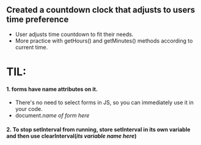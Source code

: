 ## Created a countdown clock that adjusts to users time preference

* User adjusts time countdown to fit their needs.
* More practice with getHours() and getMinutes() methods according to current time.

# TIL:

#### 1. forms have name attributes on it.

- There's no need to select forms in JS, so you can immediately use it in your code.
- document._name of form here_

#### 2. To stop setInterval from running, store setInterval in its own variable and then use clearInterval(_its variable name here_)
